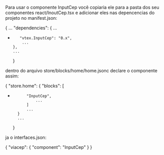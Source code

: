 Para usar o componente InputCep você copiaria ele para a pasta dos seu componentes react/InoutCep.tsx
e adicionar eles nas depencencias do projeto no manifest.json:

{
...
"dependencies": {
...

-        "vtex.InputCep": "0.x",
          ...
      },
      ...
  }

dentro do arquivo store/blocks/home/home.jsonc declare o componente assim:

{
"store.home": {
"blocks": [

-           "InputCep",
                ...
            ]
            ...
        }
        ...
  }

ja o interfaces.json:

{
"viacep": {
"component": "InputCep"
}
}
